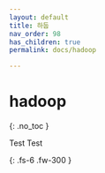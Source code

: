 ```yaml
---
layout: default
title: 하둡
nav_order: 98
has_children: true
permalink: docs/hadoop

---
```


# hadoop

{: .no_toc }

Test Test

{: .fs-6 .fw-300 }